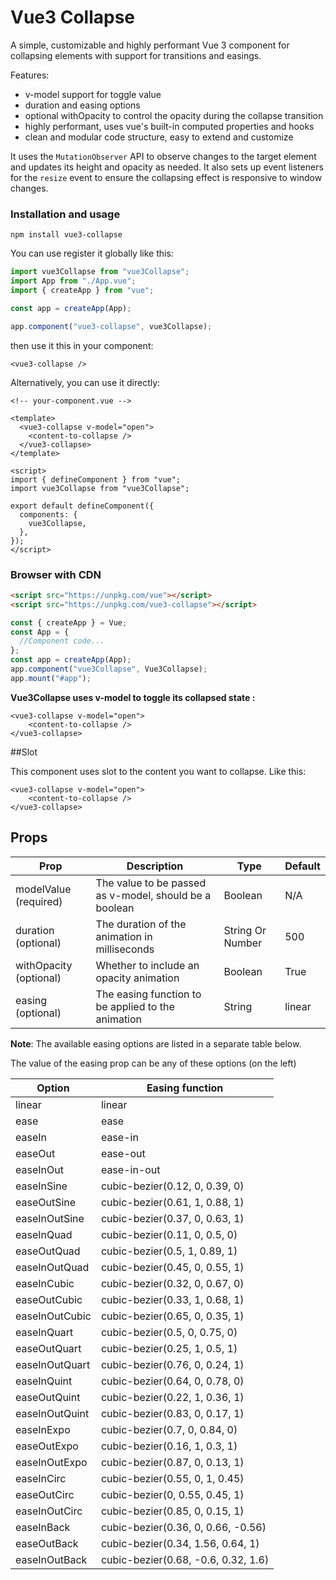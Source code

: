 # Vue3 Collapse

A simple, customizable and highly performant Vue 3 component for collapsing elements with support for transitions and easings.

Features:

- v-model support for toggle value
- duration and easing options
- optional withOpacity to control the opacity during the collapse transition
- highly performant, uses vue's built-in computed properties and hooks
- clean and modular code structure, easy to extend and customize

It uses the `MutationObserver` API to observe changes to the target element and updates its height and opacity as needed. It also sets up event listeners for the `resize` event to ensure the collapsing effect is responsive to window changes.

### Installation and usage

```
npm install vue3-collapse
```

You can use register it globally like this:

```javascript
import vue3Collapse from "vue3Collapse";
import App from "./App.vue";
import { createApp } from "vue";

const app = createApp(App);

app.component("vue3-collapse", vue3Collapse);
```

then use it this in your component:

`<vue3-collapse />`

Alternatively, you can use it directly:

```vue
<!-- your-component.vue -->

<template>
  <vue3-collapse v-model="open">
    <content-to-collapse />
  </vue3-collapse>
</template>

<script>
import { defineComponent } from "vue";
import vue3Collapse from "vue3Collapse";

export default defineComponent({
  components: {
    vue3Collapse,
  },
});
</script>
```

### Browser with CDN

```html
<script src="https://unpkg.com/vue"></script>
<script src="https://unpkg.com/vue3-collapse"></script>
```

```javascript
const { createApp } = Vue;
const App = {
  //Component code...
};
const app = createApp(App);
app.component("vue3Collapse", Vue3Collapse);
app.mount("#app");
```

**Vue3Collapse uses v-model to toggle its collapsed state :**

```vue
<vue3-collapse v-model="open">
    <content-to-collapse />
</vue3-collapse>
```

##Slot

This component uses slot to the content you want to collapse. Like this:

```vue
<vue3-collapse v-model="open">
    <content-to-collapse />
</vue3-collapse>
```

## Props

| Prop                   | Description                                            | Type             | Default |
| ---------------------- | ------------------------------------------------------ | ---------------- | ------- |
| modelValue (required)  | The value to be passed as v-model, should be a boolean | Boolean          | N/A     |
| duration (optional)    | The duration of the animation in milliseconds          | String Or Number | 500     |
| withOpacity (optional) | Whether to include an opacity animation                | Boolean          | True    |
| easing (optional)      | The easing function to be applied to the animation     | String           | linear  |

**Note**: The available easing options are listed in a separate table below.

The value of the easing prop can be any of these options (on the left)

| Option         | Easing function                     |
| -------------- | ----------------------------------- |
| linear         | linear                              |
| ease           | ease                                |
| easeIn         | ease-in                             |
| easeOut        | ease-out                            |
| easeInOut      | ease-in-out                         |
| easeInSine     | cubic-bezier(0.12, 0, 0.39, 0)      |
| easeOutSine    | cubic-bezier(0.61, 1, 0.88, 1)      |
| easeInOutSine  | cubic-bezier(0.37, 0, 0.63, 1)      |
| easeInQuad     | cubic-bezier(0.11, 0, 0.5, 0)       |
| easeOutQuad    | cubic-bezier(0.5, 1, 0.89, 1)       |
| easeInOutQuad  | cubic-bezier(0.45, 0, 0.55, 1)      |
| easeInCubic    | cubic-bezier(0.32, 0, 0.67, 0)      |
| easeOutCubic   | cubic-bezier(0.33, 1, 0.68, 1)      |
| easeInOutCubic | cubic-bezier(0.65, 0, 0.35, 1)      |
| easeInQuart    | cubic-bezier(0.5, 0, 0.75, 0)       |
| easeOutQuart   | cubic-bezier(0.25, 1, 0.5, 1)       |
| easeInOutQuart | cubic-bezier(0.76, 0, 0.24, 1)      |
| easeInQuint    | cubic-bezier(0.64, 0, 0.78, 0)      |
| easeOutQuint   | cubic-bezier(0.22, 1, 0.36, 1)      |
| easeInOutQuint | cubic-bezier(0.83, 0, 0.17, 1)      |
| easeInExpo     | cubic-bezier(0.7, 0, 0.84, 0)       |
| easeOutExpo    | cubic-bezier(0.16, 1, 0.3, 1)       |
| easeInOutExpo  | cubic-bezier(0.87, 0, 0.13, 1)      |
| easeInCirc     | cubic-bezier(0.55, 0, 1, 0.45)      |
| easeOutCirc    | cubic-bezier(0, 0.55, 0.45, 1)      |
| easeInOutCirc  | cubic-bezier(0.85, 0, 0.15, 1)      |
| easeInBack     | cubic-bezier(0.36, 0, 0.66, -0.56)  |
| easeOutBack    | cubic-bezier(0.34, 1.56, 0.64, 1)   |
| easeInOutBack  | cubic-bezier(0.68, -0.6, 0.32, 1.6) |
